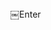 <!-- Popunder Ad -->
<script type='text/javascript' src='//pl27558025.revenuecpmgate.com/30/4f/fb/304ffb1453c16ad857e43a0c98a2fec3.js'></script>

<!-- Native Banner Ad -->
<script async="async" data-cfasync="false" src="//pl27557878.revenuecpmgate.com/d4066cfa89e10a0fe02c8b4d51f65b75/invoke.js"></script>
<div id="container-d4066cfa89e10a0fe02c8b4d51f65b75"></div>

<!-- Social Bar Ad -->
<script type='text/javascript' src='//pl27558132.revenuecpmgate.com/61/1d/7e/611d7e8c83490a2c36b68433e1a9ca9f.js'></script>

<!-- Banner Ad -->
<script type="text/javascript">
  atOptions = {
    'key' : '8d3c31d536f5a26e0a63941cb27ea394',
    'format' : 'iframe',
    'height' : 300,
    'width' : 160,
    'params' : {}
  };
</script>
<script type="text/javascript" src="//www.highperformanceformat.com/8d3c31d536f5a26e0a63941cb27ea394/invoke.js"></script>￼Enter

